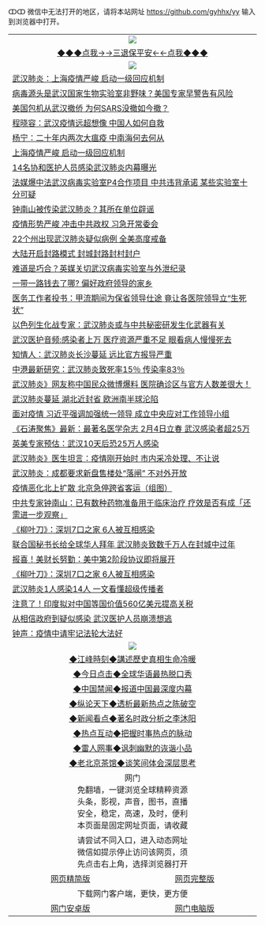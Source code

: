 ↀↀ 微信中无法打开的地区，请将本站网址 https://github.com/gyhhx/yy 输入到浏览器中打开。 

 <table>
  <tr>
    <td colspan="2" align=center><img src="https://github.com/gyhhx/image-upload/blob/master/3t.jpg"></td>
 </tr>
 <tr><td colspan="2" align="center"><a href="https://xball.casa/oo.aspx?name=ogQuit&key=eqxowaguscvmxdgc&from=yy">◆◆◆点我→→三退保平安←←点我◆◆◆</a></td></tr>
  <tr>
    <td colspan="2" align=center><img src="https://cdn.jsdelivr.net/gh/gyoupiodf/im1/%E7%BD%91%E9%97%A8%E6%96%B0%E9%97%BB1.jpg"></td>
 </tr>
<tr><td colspan="2" align="left"><a href="https://xball.casa/oo.aspx?name=c1122025&key=eqxowaguscvmxdgc&from=yy">武汉肺炎：上海疫情严峻 启动一级回应机制</a></td></tr>
<tr><td colspan="2" align="left"><a href="https://xball.casa/oo.aspx?name=c1122006&key=eqxowaguscvmxdgc&from=yy">病毒源头是武汉国家生物实验室非野味？美国专家早警告有风险</a></td></tr>
<tr><td colspan="2" align="left"><a href="https://xball.casa/oo.aspx?name=c1122020&key=eqxowaguscvmxdgc&from=yy">美国包机从武汉撤侨 为何SARS没撤如今撤？</a></td></tr>
<tr><td colspan="2" align="left"><a href="https://xball.casa/oo.aspx?name=c1122014&key=eqxowaguscvmxdgc&from=yy">程晓容：武汉疫情远超想像 中国人如何自救</a></td></tr>
<tr><td colspan="2" align="left"><a href="https://xball.casa/oo.aspx?name=c1122013&key=eqxowaguscvmxdgc&from=yy">杨宁：二十年内两次大瘟疫 中南海何去何从</a></td></tr>
<tr><td colspan="2" align="left"><a href="https://xball.casa/oo.aspx?name=c1121988&key=eqxowaguscvmxdgc&from=yy">上海疫情严峻 启动一级回应机制</a></td></tr>
<tr><td colspan="2" align="left"><a href="https://xball.casa/oo.aspx?name=c1121959&key=eqxowaguscvmxdgc&from=yy">14名协和医护人员感染武汉肺炎内幕曝光</a></td></tr>
<tr><td colspan="2" align="left"><a href="https://xball.casa/oo.aspx?name=c1122016&key=eqxowaguscvmxdgc&from=yy">法媒爆中法武汉病毒实验室P4合作项目 中共违背承诺 某些实验室十分可疑</a></td></tr>
<tr><td colspan="2" align="left"><a href="https://xball.casa/oo.aspx?name=c1121990&key=eqxowaguscvmxdgc&from=yy">钟南山被传染武汉肺炎？其所在单位辟谣</a></td></tr>
<tr><td colspan="2" align="left"><a href="https://xball.casa/oo.aspx?name=c1122028&key=eqxowaguscvmxdgc&from=yy">疫情形势严峻 冲击中共政权 习急开常委会</a></td></tr>
<tr><td colspan="2" align="left"><a href="https://xball.casa/oo.aspx?name=c1122018&key=eqxowaguscvmxdgc&from=yy">22个州出现武汉肺炎疑似病例 全美高度戒备</a></td></tr>
<tr><td colspan="2" align="left"><a href="https://xball.casa/oo.aspx?name=c1121973&key=eqxowaguscvmxdgc&from=yy">大陆开启封路模式 封城封路封村封户</a></td></tr>
<tr><td colspan="2" align="left"><a href="https://xball.casa/oo.aspx?name=c1121971&key=eqxowaguscvmxdgc&from=yy">难道是巧合？英媒关切武汉病毒实验室与外泄纪录</a></td></tr>
<tr><td colspan="2" align="left"><a href="https://xball.casa/oo.aspx?name=c1122023&key=eqxowaguscvmxdgc&from=yy">一带一路钱去了哪? 偏好政府领导的家乡</a></td></tr>
<tr><td colspan="2" align="left"><a href="https://xball.casa/oo.aspx?name=c1121991&key=eqxowaguscvmxdgc&from=yy">医务工作者投书：甲流期间为保省领导仕途 竟让各医院领导立“生死状”</a></td></tr>
<tr><td colspan="2" align="left"><a href="https://xball.casa/oo.aspx?name=c1121976&key=eqxowaguscvmxdgc&from=yy">以色列生化战专家：武汉肺炎或与中共秘密研发生化武器有关</a></td></tr>
<tr><td colspan="2" align="left"><a href="https://xball.casa/oo.aspx?name=c1122022&key=eqxowaguscvmxdgc&from=yy">武汉医护音频:感染者上万 医疗资源严重不足 眼看病人慢慢死去</a></td></tr>
<tr><td colspan="2" align="left"><a href="https://xball.casa/oo.aspx?name=c1122029&key=eqxowaguscvmxdgc&from=yy">知情人：武汉肺炎长沙蔓延 远比官方报导严重</a></td></tr>
<tr><td colspan="2" align="left"><a href="https://xball.casa/oo.aspx?name=c1122017&key=eqxowaguscvmxdgc&from=yy">中港最新研究：武汉肺炎致死率15％ 传染率83％</a></td></tr>
<tr><td colspan="2" align="left"><a href="https://xball.casa/oo.aspx?name=c1121982&key=eqxowaguscvmxdgc&from=yy">武汉肺炎》网友称中国民众微博爆料 医院确诊区与官方人数差很大！</a></td></tr>
<tr><td colspan="2" align="left"><a href="https://xball.casa/oo.aspx?name=c1121961&key=eqxowaguscvmxdgc&from=yy">武汉肺炎蔓延 湖北近封省 欧洲南半球沦陷</a></td></tr>
<tr><td colspan="2" align="left"><a href="https://xball.casa/oo.aspx?name=c1121981&key=eqxowaguscvmxdgc&from=yy">面对疫情 习近平强调加强统一领导 成立中央应对工作领导小组</a></td></tr>
<tr><td colspan="2" align="left"><a href="https://xball.casa/oo.aspx?name=c1121999&key=eqxowaguscvmxdgc&from=yy">《石涛聚焦》最新：最著名医学杂志 2月4日立春 武汉感染者超25万</a></td></tr>
<tr><td colspan="2" align="left"><a href="https://xball.casa/oo.aspx?name=c1122000&key=eqxowaguscvmxdgc&from=yy">英美专家预估：武汉10天后恐25万人感染</a></td></tr>
<tr><td colspan="2" align="left"><a href="https://xball.casa/oo.aspx?name=c1122008&key=eqxowaguscvmxdgc&from=yy">武汉肺炎》医生坦言：疫情刚开始时 市内采冷处理、不让说</a></td></tr>
<tr><td colspan="2" align="left"><a href="https://xball.casa/oo.aspx?name=c1122024&key=eqxowaguscvmxdgc&from=yy">武汉肺炎：成都要求新盘售楼处“落闸” 不对外开放</a></td></tr>
<tr><td colspan="2" align="left"><a href="https://xball.casa/oo.aspx?name=c1122001&key=eqxowaguscvmxdgc&from=yy">疫情恶化北上扩散 北京急停跨省客运（组图）</a></td></tr>
<tr><td colspan="2" align="left"><a href="https://xball.casa/oo.aspx?name=c1121983&key=eqxowaguscvmxdgc&from=yy">中共专家钟南山：已有数种药物准备用于临床治疗 疗效是否有成「还需进一步观察」</a></td></tr>
<tr><td colspan="2" align="left"><a href="https://xball.casa/oo.aspx?name=c1122021&key=eqxowaguscvmxdgc&from=yy">《柳叶刀》：深圳7口之家 6人被互相感染</a></td></tr>
<tr><td colspan="2" align="left"><a href="https://xball.casa/oo.aspx?name=c1122030&key=eqxowaguscvmxdgc&from=yy">联合国秘书长给全球华人拜年 武汉肺炎致数千万人在封城中过年</a></td></tr>
<tr><td colspan="2" align="left"><a href="https://xball.casa/oo.aspx?name=c1121969&key=eqxowaguscvmxdgc&from=yy">报喜！美财长努勤：美中第2阶段协议即将展开</a></td></tr>
<tr><td colspan="2" align="left"><a href="https://xball.casa/oo.aspx?name=c1122031&key=eqxowaguscvmxdgc&from=yy">《柳叶刀》：深圳7口之家 6人被互相感染</a></td></tr>
<tr><td colspan="2" align="left"><a href="https://xball.casa/oo.aspx?name=c1122009&key=eqxowaguscvmxdgc&from=yy">武汉肺炎1人感染14人 一文看懂超级传播者</a></td></tr>
<tr><td colspan="2" align="left"><a href="https://xball.casa/oo.aspx?name=c1121968&key=eqxowaguscvmxdgc&from=yy">注意了！印度拟对中国等国价值560亿美元提高关税</a></td></tr>
<tr><td colspan="2" align="left"><a href="https://xball.casa/oo.aspx?name=c1121977&key=eqxowaguscvmxdgc&from=yy">从相信政府到疑似感染 武汉医护人员崩溃想逃</a></td></tr>
<tr><td colspan="2" align="left"><a href="https://xball.casa/oo.aspx?name=c1121960&key=eqxowaguscvmxdgc&from=yy">钟声：疫情中请牢记法轮大法好</a></td></tr>

 <tr>
   <td colspan="2" align=center><img src="https://cdn.jsdelivr.net/gh/gyoupiodf/im1/jf-1.jpg"></td>
  </tr>
   <tr>
   <td colspan="2" align=center> 
<a href="https://xball.casa/oo.aspx?name=c922850&key=eqxowaguscvmxdgc&from=yy&tag=9877">◆江峰時刻◆講述歷史真相生命冷暖</a><br/>
    </td>
  </tr>
   <tr>
   <td colspan="2" align=center> 
<a href="https://xball.casa/oo.aspx?name=c816850&key=eqxowaguscvmxdgc&from=yy&tag=9877">◆今日点击◆全球华语最热脱口秀</a><br/>
    </td>
  </tr>
  <tr>
  <td colspan="2" align=center>
<a href="https://xball.casa/oo.aspx?name=c816860&key=eqxowaguscvmxdgc&from=yy&tag=99733110">◆中国禁闻◆报道中国最深度内幕</a><br/>
   </tr>
  <tr>
     <td colspan="2" align=center>
<a href="https://xball.casa/oo.aspx?name=c816855&key=eqxowaguscvmxdgc&from=yy&tag=997110">◆纵论天下◆透析最新热点之陈破空</a><br/>
   </tr>
   <tr>
      <td colspan="2" align=center>
<a href="https://xball.casa/oo.aspx?name=c838308&key=eqxowaguscvmxdgc&from=yy&tag=9973110">◆新闻看点◆著名时政分析之李沐阳</a><br/>
   </tr>
   <tr>
     <td colspan="2" align=center>
<a href="https://xball.casa/oo.aspx?name=c816852&key=eqxowaguscvmxdgc&from=yy&tag=9733110">◆热点互动◆把握时事热点的脉动</a><br/>
   </tr>
   <tr>
      <td colspan="2" align=center>
<a href="https://xball.casa/oo.aspx?name=c816694&key=eqxowaguscvmxdgc&from=yy&tag=93310">◆雷人网事◆讽刺幽默的诙谐小品</a><br/>
   </tr>
   <tr>
    <td colspan="2" align=center>
<a href="https://xball.casa/oo.aspx?name=c816650&key=eqxowaguscvmxdgc&from=yy&tag=9973110">◆老北京茶馆◆谈笑间体会深层思考</a><br/>
   </tr>
<tr>
    <td colspan="2" align="center">网门<br/>免翻墙，一键浏览全球精粹资源<br/>头条，影视，声音，图书，直播<br/>安全，稳定，高速，及时，便利<br/>本页面是固定网址页面，请收藏</td>
  <tr>
  <tr>
    <td colspan="2" align="center">请尝试不同入口，进入动态网址<br/>微信如提示停止访问该网页，须<br/>先点击右上角，选择浏览器打开</td>
  <tr>  
  <tr>
    <td align="center"><a href="https://gitcdn.xyz/repo/otiny/up/master/show002.htm">网页精简版</a></td>
    <td align="center"><a href="https://gitcdn.xyz/repo/otiny/up/master/show001.htm">网页完整版</a></td>
  </tr>
  <tr>
    <td colspan="2" align="center">下载网门客户端，更快，更方便</td>
  <tr>
  <tr>
    <td align="center"><a href="https://raw.githubusercontent.com/opipe/up/master/oGatea.apk">网门安卓版</a></td>
    <td align="center"><a href="https://raw.githubusercontent.com/opipe/up/master/oGate.zip">网门电脑版</a></td>
  </tr>

</table>

